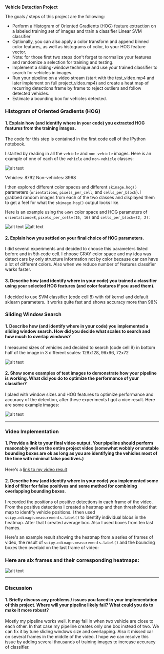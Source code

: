 **Vehicle Detection Project**

The goals / steps of this project are the following:

* Perform a Histogram of Oriented Gradients (HOG) feature extraction on a labeled training set of images and train a classifier Linear SVM classifier
* Optionally, you can also apply a color transform and append binned color features, as well as histograms of color, to your HOG feature vector. 
* Note: for those first two steps don't forget to normalize your features and randomize a selection for training and testing.
* Implement a sliding-window technique and use your trained classifier to search for vehicles in images.
* Run your pipeline on a video stream (start with the test_video.mp4 and later implement on full project_video.mp4) and create a heat map of recurring detections frame by frame to reject outliers and follow detected vehicles.
* Estimate a bounding box for vehicles detected.

[//]: # (Image References)
[image1]: ./examples/car_not_car.png
[image2]: ./examples/HOG_example1.png
[image3]: ./examples/HOG_example2.png
[image4]: ./examples/sliding_windows.png
[image5]: ./examples/results.png
[image6]: ./examples/bboxes_heat_result.png
[video1]: ./project_video_annotated.mp4


### Histogram of Oriented Gradients (HOG)

#### 1. Explain how (and identify where in your code) you extracted HOG features from the training images.

The code for this step is contained in the first code cell of the IPython notebook.  

I started by reading in all the `vehicle` and `non-vehicle` images. Here is an example of one of each of the `vehicle` and `non-vehicle` classes:

![alt text][image1]

Vehicles: 8792
Non-vehicles: 8968

I then explored different color spaces and different `skimage.hog()` parameters (`orientations`, `pixels_per_cell`, and `cells_per_block`). I grabbed random images from each of the two classes and displayed them to get a feel for what the `skimage.hog()` output looks like.

Here is an example using the `GRAY` color space and HOG parameters of `orientations=8`, `pixels_per_cell=(16, 16)` and `cells_per_block=(2, 2)`:

![alt text][image2]
![alt text][image3]

#### 2. Explain how you settled on your final choice of HOG parameters.

I did several experiments and decided to choose this parameters listed before and in 5th code cell. I choose GRAY color space and my idea was detect cars by only structure information not by color because car can have a lot of different colors. Also when we reduce number of features classifier warks faster.

#### 3. Describe how (and identify where in your code) you trained a classifier using your selected HOG features (and color features if you used them).

I decided to use SVM classifier (code cell 8) with rbf kernel and default sklearn parameters. It works quite fast and shows accuracy more than 98%

### Sliding Window Search

#### 1. Describe how (and identify where in your code) you implemented a sliding window search. How did you decide what scales to search and how much to overlap windows?

I measured sizes of vehicles and decided to search (code cell 9) in bottom half of the image in 3 different scales: 128x128, 96x96, 72x72

![alt text][image4]

#### 2. Show some examples of test images to demonstrate how your pipeline is working. What did you do to optimize the performance of your classifier?

I plaed with window sizes and HOG features to optimize performance and accuracy of the detection, after these experiments I got a nice result. Here are some example images:

![alt text][image5]

---

### Video Implementation

#### 1. Provide a link to your final video output. Your pipeline should perform reasonably well on the entire project video (somewhat wobbly or unstable bounding boxes are ok as long as you are identifying the vehicles most of the time with minimal false positives.)
Here's a [link to my video result](./project_video_annotated.mp4)

#### 2. Describe how (and identify where in your code) you implemented some kind of filter for false positives and some method for combining overlapping bounding boxes.

I recorded the positions of positive detections in each frame of the video. From the positive detections I created a heatmap and then thresholded that map to identify vehicle positions.  I then used `scipy.ndimage.measurements.label()` to identify individual blobs in the heatmap. After that I created average box. Also I used boxes from ten last frames.

Here's an example result showing the heatmap from a series of frames of video, the result of `scipy.ndimage.measurements.label()` and the bounding boxes then overlaid on the last frame of video:

### Here are six frames and their corresponding heatmaps:

![alt text][image6]

---

### Discussion

#### 1. Briefly discuss any problems / issues you faced in your implementation of this project. Where will your pipeline likely fail?  What could you do to make it more robust?

Mostly my pipeline works well. It may fail in when two vehicle are close to each other. In that case my pipeline creates only one box instead of two. We can fix it by tune sliding windows size and overlapping. Also it missed car on several frames in the middle of the video. I hope we can resolve this issue by adding several thousands of training images to increase accuracy of classifier.

